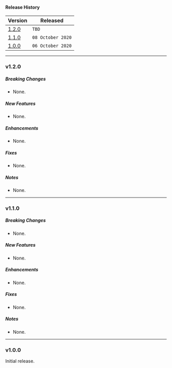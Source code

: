 #### Release History

| Version | Released |
| --- | --- |
|[1.2.0](#v120)| `TBD` |
|[1.1.0](#v110)| `08 October 2020` |
|[1.0.0](#v100)| `06 October 2020` |

---

### v1.2.0

##### Breaking Changes
* None.

##### New Features
* None.

##### Enhancements
* None.

##### Fixes
* None.

##### Notes
* None.

---

### v1.1.0

##### Breaking Changes
* None.

##### New Features
* None.

##### Enhancements
* None.

##### Fixes
* None.

##### Notes
* None.

---

### v1.0.0

Initial release.


